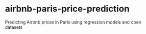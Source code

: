 # airbnb-paris-price-prediction
Predicting Airbnb prices in Paris using regression models and open datasets

